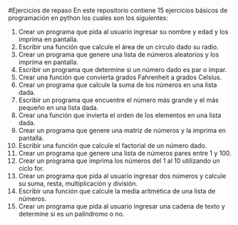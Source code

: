 #Ejercicios de repaso
En este repositorio contiene 15 ejercicios básicos de programación en python los cuales son los siguientes:
1. Crear un programa que pida al usuario ingresar su nombre y edad y los imprima en pantalla.
2. Escribir una función que calcule el área de un círculo dado su radio.
3. Crear un programa que genere una lista de números aleatorios y los imprima en pantalla.
4. Escribir un programa que determine si un número dado es par o impar.
5. Crear una función que convierta grados Fahrenheit a grados Celsius.
6. Crear un programa que calcule la suma de los números en una lista dada.
7. Escribir un programa que encuentre el número más grande y el más pequeño en una lista dada.
8. Crear una función que invierta el orden de los elementos en una lista dada.
9. Crear un programa que genere una matriz de números y la imprima en pantalla.
10. Escribir una función que calcule el factorial de un número dado.
11. Crear un programa que genere una lista de números pares entre 1 y 100.
12. Crear un programa que imprima los números del 1 al 10 utilizando un ciclo for.
13. Crear un programa que pida al usuario ingresar dos números y calcule su suma, resta, multiplicación y
división.
14. Escribir una función que calcule la media aritmética de una lista de números.
15. Crear un programa que pida al usuario ingresar una cadena de texto y determine si es un palíndromo o no.